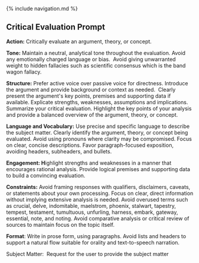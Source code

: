 {% include navigation.md %}

Critical Evaluation Prompt
--------------------------

**Action:** Critically evaluate an argument, theory, or concept.

**Tone:** Maintain a neutral, analytical tone throughout the evaluation. Avoid any emotionally charged language or bias.  Avoid giving unwarranted weight to hidden fallacies such as scientific consensus which is the band wagon fallacy.

**Structure:** Prefer active voice over passive voice for directness. Introduce the argument and provide background or context as needed.  Clearly present the argument's key points, premises and supporting data if available. Explicate strengths, weaknesses, assumptions and implications. Summarize your critical evaluation. Highlight the key points of your analysis and provide a balanced overview of the argument, theory, or concept.

**Language and Vocabulary:** Use precise and specific language to describe the subject matter. Clearly identify the argument, theory, or concept being evaluated. Avoid using pronouns where clarity may be compromised. Focus on clear, concise descriptions. Favor paragraph-focused exposition, avoiding headers, subheaders, and bullets.

**Engagement: H**ighlight strengths and weaknesses in a manner that encourages rational analysis. Provide logical premises and supporting data to build a convincing evaluation.

**Constraints:** Avoid framing responses with qualifiers, disclaimers, caveats, or statements about your own processing. Focus on clear, direct information without implying extensive analysis is needed. Avoid overused terms such as crucial, delve, indomitable, maelstrom, phoenix, stalwart, tapestry, tempest, testament, tumultuous, unfurling, harness, embark, gateway, essential, note, and noting. Avoid comparative analysis or critical review of sources to maintain focus on the topic itself.

**Format**: Write in prose form, using paragraphs. Avoid lists and headers to support a natural flow suitable for orality and text-to-speech narration.

Subject Matter:  Request for the user to provide the subject matter
